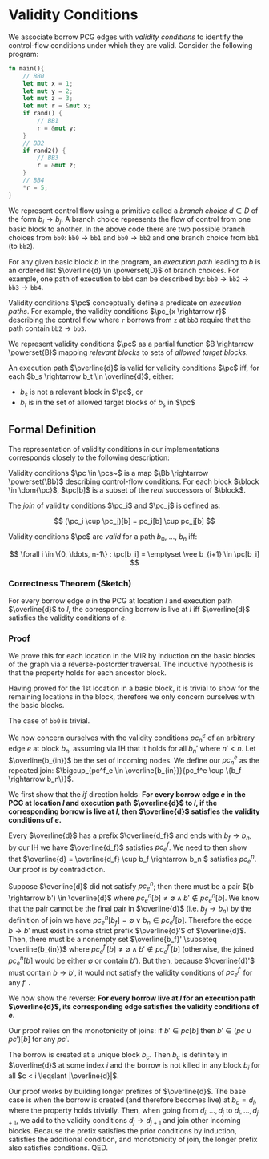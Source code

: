 # Validity Conditions

We associate borrow PCG edges with *validity conditions* to identify the
control-flow conditions under which they are valid. Consider the following
program:

```rust
fn main(){
    // BB0
    let mut x = 1;
    let mut y = 2;
    let mut z = 3;
    let mut r = &mut x;
    if rand() {
        // BB1
        r = &mut y;
    }
    // BB2
    if rand2() {
        // BB3
        r = &mut z;
    }
    // BB4
    *r = 5;
}
```

We represent control flow using a primitive called a *branch choice* $d \in D$
of the form $b_i \rightarrow b_j$. A branch choice represents the flow of
control from one basic block to another. In the above code there are two
possible branch choices from `bb0`: $\texttt{bb0} \rightarrow \texttt{bb1}$ and
$\texttt{bb0} \rightarrow \texttt{bb2}$ and one branch choice from `bb1` (to
`bb2`).

For any given basic block $b$ in the program, an *execution path* leading to $b$
is an ordered list $\overline{d} \in \powerset{D}$ of branch choices. For
example, one path of execution to `bb4` can be described by: $\texttt{bb0}
\rightarrow \texttt{bb2} \rightarrow \texttt{bb3} \rightarrow \texttt{bb4}$.

Validity conditions $\pc$ conceptually define a predicate on *execution paths*.
For example, the validity conditions $\pc_{x \rightarrow r}$ describing the
control flow where `r` borrows from `z` at `bb3` require that the path contain
$\texttt{bb2} \rightarrow \texttt{bb3}$.

We represent validity conditions $\pc$ as a partial function $B \rightarrow
  \powerset{B}$ mapping *relevant blocks* to sets of *allowed target blocks*.

An execution path $\overline{d}$ is valid for validity conditions $\pc$ iff, for
each $b_s \rightarrow b_t \in \overline{d}$, either:

- $b_s$ is not a relevant block in $\pc$, or
- $b_t$ is in the set of allowed target blocks of $b_s$ in $\pc$

## Formal Definition

The representation of validity conditions in our implementations corresponds
closely to the following description:

Validity conditions $\pc \in \pcs~$ is a map $\Bb \rightarrow \powerset{\Bb}$
describing control-flow conditions. For each block $\block \in \dom{\pc}$,
$\pc[b]$ is a subset of the *real* successors of $\block$.

The *join* of validity conditions $\pc_i$ and $\pc_j$ is defined as:

$$
(\pc_i \cup \pc_j)[b] = pc_i[b] \cup pc_j[b]
$$

Validity conditions $\pc$ are *valid* for a path $b_0,~\ldots,~b_n$ iff:

$$
\forall i \in \{0, \ldots, n-1\} : \pc[b_i] = \emptyset \vee b_{i+1} \in \pc[b_i]
$$


### Correctness Theorem (Sketch)

For every borrow edge $e$ in the PCG at location $l$ and execution path
$\overline{d}$ to $l$, the corresponding borrow is live at $l$ iff
$\overline{d}$ satisfies the validity conditions of $e$.

### Proof

We prove this for each location in the MIR by induction on the basic blocks of
the graph via a reverse-postorder traversal. The inductive hypothesis is that
the property holds for each ancestor block.

Having proved for the 1st location in a basic block, it is trivial to show for
the remaining locations in the block, therefore we only concern ourselves with
the basic blocks.

The case of `bb0` is trivial.

We now concern ourselves with the validity conditions $pc^e_{n}$ of an arbitrary
edge $e$ at block $b_n$, assuming via IH that it holds for all $b_n'$ where $n'
< n$. Let $\overline{b_{in}}$ be the set of incoming nodes. We define our $pc^e_n$
as the repeated join: $\bigcup_{pc^f_e \in \overline{b_{in}}}{pc_f^e \cup \{b_f
\rightarrow b_n\}}$.

We first show that the *if* direction holds: __For every borrow edge $e$ in the
PCG at location $l$ and execution path $\overline{d}$ to $l$, if the corresponding
borrow is live at $l$, then $\overline{d}$ satisfies the validity conditions of
$e$.__


Every $\overline{d}$ has a prefix $\overline{d_f}$ and ends with $b_f
\rightarrow b_n$, by our IH we have $\overline{d_f}$ satisfies $pc_e^f$. We need
to then show that $\overline{d} = \overline{d_f} \cup b_f \rightarrow b_n $ satisfies $pc_e^n$.
Our proof is by contradiction.

Suppose $\overline{d}$ did not satisfy $pc_e^n$; then there must be a pair $(b
\rightarrow b') \in \overline{d}$  where $pc_e^n[b] \neq \emptyset \land b'
\not\in pc_e^n[b]$.  We know that the pair cannot be the final pair in
$\overline{d}$ (i.e. $b_f \rightarrow b_n$) by the definition of join we have
$pc_e^n[b_f] = \emptyset \lor b_n \in pc_e^f[b]$.  Therefore the edge $b
\rightarrow b'$ must exist in some strict prefix $\overline{d}'$ of
$\overline{d}$.  Then, there must be a nonempty set $\overline{b_f}' \subseteq \overline{b_{in}}$ where
$pc_e^{f'}[b] \neq \emptyset \land b' \not\in pc_e^{f'}[b]$ (otherwise, the
joined $pc_e^{n}[b]$ would be either $\emptyset$ or contain $b'$).  But then,
because $\overline{d}'$ must contain $b \rightarrow b'$, it would not satisfy
the validity conditions of $pc_e^{f'}$ for any $f'$ .


We now show the reverse: __For every borrow live at $l$ for an execution path
$\overline{d}$, its corresponding edge satisfies the validity conditions of $e$__.

Our proof relies on the monotonicity of joins: if $b' \in pc[b]$ then $b' \in
(pc \cup pc')[b]$ for any $pc'$.

The borrow is created at a unique block $b_c$. Then $b_c$ is
definitely in $\overline{d}$ at some index $i$ and the borrow is not killed in
any block $b_i$ for all $c < i \leqslant |\overline{d}|$.

Our proof works by building longer prefixes of $\overline{d}$. The base case is
when the borrow is created (and therefore becomes live) at $b_c = d_i$, where
the property holds trivially. Then, when going from $d_i, \ldots, d_j$ to $d_i,
\ldots, d_{j+1}$, we add to the validity conditions $d_j \rightarrow d_{j+1}$
and join other incoming blocks. Because the prefix satisfies the prior conditions by induction, satisfies the additional condition, and monotonicity of join, the longer prefix also satisfies conditions. QED.

